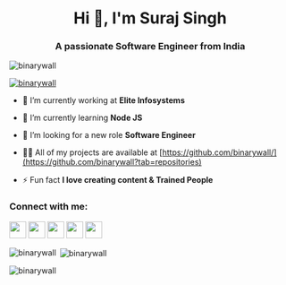 <h1 align="center">Hi 👋, I'm Suraj Singh</h1>
<h3 align="center">A passionate Software Engineer from India</h3>
<p align="left"> <img src="https://komarev.com/ghpvc/?username=binarywall&label=Profile%20views&color=0e75b6&style=flat" alt="binarywall" /> </p>

<p align="left"> <a href="https://github.com/ryo-ma/github-profile-trophy"><img src="https://github-profile-trophy.vercel.app/?username=binarywall" alt="binarywall" /></a> </p>

- 🔭 I’m currently working at **Elite Infosystems**

- 🌱 I’m currently learning **Node JS**

- 🤝 I’m looking for a new role **Software Engineer**

- 👨‍💻 All of my projects are available at [https://github.com/binarywall/](https://github.com/binarywall?tab=repositories)

- ⚡ Fun fact **I love creating content & Trained People**


<h3 align="left">Connect with me:</h3>
<p align="left">
  <a href="https://twitter.com/binary_wall"><img src="https://cdn-icons-png.flaticon.com/512/733/733635.png" width="30px" /></a>
  <a href="https://www.instagram.com/binary_wall/"><img src="https://upload.wikimedia.org/wikipedia/commons/thumb/a/a5/Instagram_icon.png/2048px-Instagram_icon.png" width="30px" /></a>
  <a href="https://www.binarywalleducation.blogspot.com/"><img src="https://cdn0.iconfinder.com/data/icons/social-networks-and-media-flat-icons/136/Social_Media_Socialmedia_network_share_socialnetwork_network-22-512.png" width="30px" /></a>
  <a href="https://www.binarywall.in"><img src="https://cdn-icons-png.flaticon.com/512/5339/5339159.png" width="30px" /></a>
  <a href="https://www.youtube.com/@binary_wall"><img src="https://cdn-icons-png.flaticon.com/512/3670/3670147.png" width="30px" /></a>
</p>
<p><img align="left" src="https://github-readme-stats.vercel.app/api/top-langs?username=binarywall&show_icons=true&locale=en&layout=compact" alt="binarywall" /></p>
<p>&nbsp;<img align="center" src="https://github-readme-stats.vercel.app/api?username=binarywall&show_icons=true&locale=en" alt="binarywall" /></p>
<p><img align="center" src="https://github-readme-streak-stats.herokuapp.com/?user=binarywall&" alt="binarywall" /></p>
<!--
**binarywall/binarywall** is a ✨ _special_ ✨ repository because its `README.md` (this file) appears on your GitHub profile.

Here are some ideas to get you started:

- 🔭 I’m currently working on ...
- 🌱 I’m currently learning ...
- 👯 I’m looking to collaborate on ...
- 🤔 I’m looking for help with ...
- 💬 Ask me about ...
- 📫 How to reach me: ...
- 😄 Pronouns: ...
- ⚡ Fun fact: ...
-->
[![trophy](https://github-profile-trophy.vercel.app/?username=binarywall)](https://github.com/ryo-ma/github-profile-trophy)
